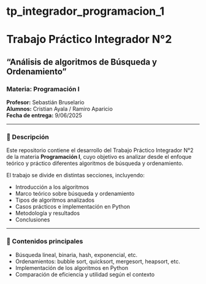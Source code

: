 # tp_integrador_programacion_1
# Trabajo Práctico Integrador N°2  
## “Análisis de algoritmos de Búsqueda y Ordenamiento”

### Materia: Programación I  
**Profesor:** Sebastián Bruselario  
**Alumnos:** Cristian Ayala / Ramiro Aparicio  
**Fecha de entrega:** 9/06/2025

---

### 📄 Descripción
Este repositorio contiene el desarrollo del Trabajo Práctico Integrador N°2 de la materia **Programación I**, cuyo objetivo es analizar desde el enfoque teórico y práctico diferentes algoritmos de búsqueda y ordenamiento.

El trabajo se divide en distintas secciones, incluyendo:
- Introducción a los algoritmos
- Marco teórico sobre búsqueda y ordenamiento
- Tipos de algoritmos analizados
- Casos prácticos e implementación en Python
- Metodología y resultados
- Conclusiones

---

### 🧠 Contenidos principales
- Búsqueda lineal, binaria, hash, exponencial, etc.
- Ordenamientos: bubble sort, quicksort, mergesort, heapsort, etc.
- Implementación de los algoritmos en Python
- Comparación de eficiencia y utilidad según el contexto
